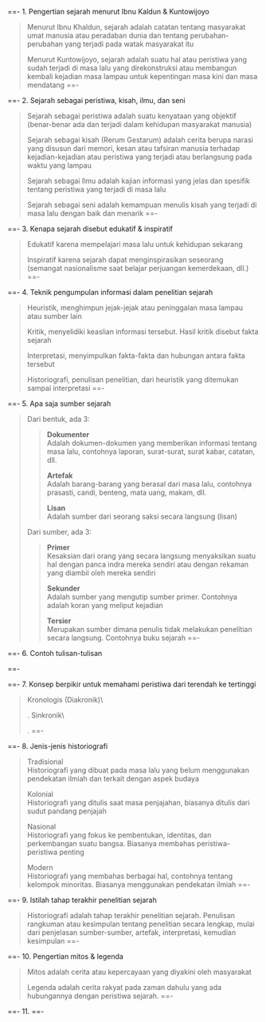 ==- 1. Pengertian sejarah menurut Ibnu Kaldun & Kuntowijoyo
> Menurut Ibnu Khaldun, sejarah adalah catatan tentang masyarakat umat manusia atau peradaban dunia dan tentang perubahan-perubahan yang terjadi pada watak masyarakat itu
>
> Menurut Kuntowijoyo, sejarah adalah suatu hal atau peristiwa yang sudah terjadi di masa lalu yang direkonstruksi atau membangun kembali kejadian masa lampau untuk kepentingan masa kini dan masa mendatang
==-

==- 2. Sejarah sebagai peristiwa, kisah, ilmu, dan seni
> Sejarah sebagai peristiwa adalah suatu kenyataan yang objektif (benar-benar ada dan terjadi dalam kehidupan masyarakat manusia)
>
> Sejarah sebagai kisah (Rerum Gestarum) adalah cerita berupa narasi yang disusun dari memori, kesan atau tafsiran manusia terhadap kejadian-kejadian atau peristiwa yang terjadi atau berlangsung pada waktu yang lampau
>
> Sejarah sebagai Ilmu adalah kajian informasi yang jelas dan spesifik tentang peristiwa yang terjadi di masa lalu
>
> Sejarah sebagai seni adalah kemampuan menulis kisah yang terjadi di masa lalu dengan baik dan menarik
==-

==- 3. Kenapa sejarah disebut edukatif & inspiratif
> Edukatif karena mempelajari masa lalu untuk kehidupan sekarang
>
> Inspiratif karena sejarah dapat menginspirasikan seseorang (semangat nasionalisme saat belajar perjuangan kemerdekaan, dll.)
==-

==- 4. Teknik pengumpulan informasi dalam penelitian sejarah
> Heuristik, menghimpun jejak-jejak atau peninggalan masa lampau atau sumber lain
>
> Kritik, menyelidiki keaslian informasi tersebut. Hasil kritik disebut fakta sejarah
>
> Interpretasi, menyimpulkan fakta-fakta dan hubungan antara fakta tersebut
>
> Historiografi, penulisan penelitian, dari heuristik yang ditemukan sampai interpretasi
==-

==- 5. Apa saja sumber sejarah
> Dari bentuk, ada 3:
> 
>> **Dokumenter**\
>> Adalah dokumen-dokumen yang memberikan informasi tentang masa lalu, contohnya laporan, surat-surat, surat kabar, catatan, dll.
>> 
>> **Artefak**\
>> Adalah barang-barang yang berasal dari masa lalu, contohnya prasasti, candi, benteng, mata uang, makam, dll.
>>
>> **Lisan**\
>> Adalah sumber dari seorang saksi secara langsung (lisan)
>
> Dari sumber, ada 3:
>
>> **Primer**\
>> Kesaksian dari orang yang secara langsung menyaksikan suatu hal dengan panca indra mereka sendiri atau dengan rekaman yang diambil oleh mereka sendiri
>>
>> **Sekunder**\
>> Adalah sumber yang mengutip sumber primer. Contohnya adalah koran yang meliput kejadian
>>
>> **Tersier**\
>> Merupakan sumber dimana penulis tidak melakukan penelitian secara langsung. Contohnya buku sejarah
==-

==- 6. Contoh tulisan-tulisan

==-

==- 7. Konsep berpikir untuk memahami peristiwa dari terendah ke tertinggi
> Kronologis (Diakronik)\
>
>.
> Sinkronik\
>
>.
==-

==- 8. Jenis-jenis historiografi
> Tradisional\
> Historiografi yang dibuat pada masa lalu yang belum menggunakan pendekatan ilmiah dan terkait dengan aspek budaya
>
> Kolonial\
> Historiografi yang ditulis saat masa penjajahan, biasanya ditulis dari sudut pandang penjajah
>
> Nasional\
> Historiografi yang fokus ke pembentukan, identitas, dan perkembangan suatu bangsa. Biasanya membahas peristiwa-peristiwa penting
>
> Modern\
> Historiografi yang membahas berbagai hal, contohnya tentang kelompok minoritas. Biasanya menggunakan pendekatan ilmiah
==-

==- 9. Istilah tahap terakhir penelitian sejarah
> Historiografi adalah tahap terakhir penelitian sejarah. Penulisan rangkuman atau kesimpulan tentang penelitian secara lengkap, mulai dari penjelasan sumber-sumber, artefak, interpretasi, kemudian kesimpulan
==-

==- 10. Pengertian mitos & legenda
> Mitos adalah cerita atau kepercayaan yang diyakini oleh masyarakat
>
> Legenda adalah cerita rakyat pada zaman dahulu yang ada hubungannya dengan peristiwa sejarah. 
==-

==- 11.
==-